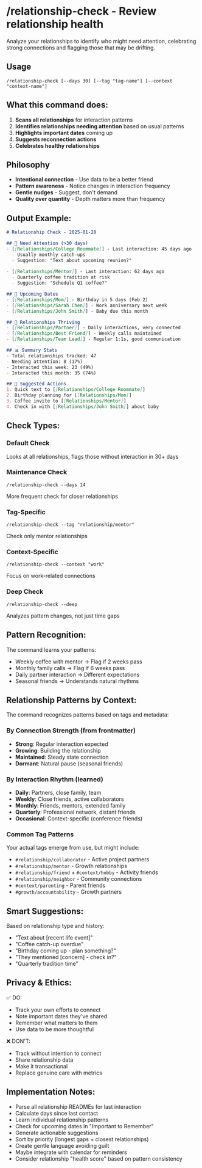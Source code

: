 # /relationship-check - Review relationship health

Analyze your relationships to identify who might need attention, celebrating strong connections and flagging those that may be drifting.

## Usage
```
/relationship-check [--days 30] [--tag "tag-name"] [--context "context-name"]
```

## What this command does:

1. **Scans all relationships** for interaction patterns
2. **Identifies relationships needing attention** based on usual patterns
3. **Highlights important dates** coming up
4. **Suggests reconnection actions**
5. **Celebrates healthy relationships**

## Philosophy
- **Intentional connection** - Use data to be a better friend
- **Pattern awareness** - Notice changes in interaction frequency
- **Gentle nudges** - Suggest, don't demand
- **Quality over quantity** - Depth matters more than frequency

## Output Example:

```markdown
# Relationship Check - 2025-01-28

## 🚨 Need Attention (>30 days)
- [[Relationships/College Roommate]] - Last interaction: 45 days ago
  - Usually monthly catch-ups
  - Suggestion: "Text about upcoming reunion?"
  
- [[Relationships/Mentor]] - Last interaction: 62 days ago  
  - Quarterly coffee tradition at risk
  - Suggestion: "Schedule Q1 coffee?"

## 📅 Upcoming Dates
- [[Relationships/Mom]] - Birthday in 5 days (Feb 2)
- [[Relationships/Sarah Chen]] - Work anniversary next week
- [[Relationships/John Smith]] - Baby due this month

## 💛 Relationships Thriving
- [[Relationships/Partner]] - Daily interactions, very connected
- [[Relationships/Best Friend]] - Weekly calls maintained
- [[Relationships/Team Lead]] - Regular 1:1s, good communication

## 📊 Summary Stats
- Total relationships tracked: 47
- Needing attention: 8 (17%)
- Interacted this week: 23 (49%)
- Interacted this month: 35 (74%)

## 🎯 Suggested Actions
1. Quick text to [[Relationships/College Roommate]]
2. Birthday planning for [[Relationships/Mom]]
3. Coffee invite to [[Relationships/Mentor]]
4. Check in with [[Relationships/John Smith]] about baby
```

## Check Types:

### Default Check
Looks at all relationships, flags those without interaction in 30+ days

### Maintenance Check
```
/relationship-check --days 14
```
More frequent check for closer relationships

### Tag-Specific
```
/relationship-check --tag "relationship/mentor"
```
Check only mentor relationships

### Context-Specific
```
/relationship-check --context "work"
```
Focus on work-related connections

### Deep Check
```
/relationship-check --deep
```
Analyzes pattern changes, not just time gaps

## Pattern Recognition:

The command learns your patterns:
- Weekly coffee with mentor → Flag if 2 weeks pass
- Monthly family calls → Flag if 6 weeks pass  
- Daily partner interaction → Different expectations
- Seasonal friends → Understands natural rhythms

## Relationship Patterns by Context:

The command recognizes patterns based on tags and metadata:

### By Connection Strength (from frontmatter)
- **Strong**: Regular interaction expected
- **Growing**: Building the relationship
- **Maintained**: Steady state connection
- **Dormant**: Natural pause (seasonal friends)

### By Interaction Rhythm (learned)
- **Daily**: Partners, close family, team
- **Weekly**: Close friends, active collaborators  
- **Monthly**: Friends, mentors, extended family
- **Quarterly**: Professional network, distant friends
- **Occasional**: Context-specific (conference friends)

### Common Tag Patterns
Your actual tags emerge from use, but might include:
- `#relationship/collaborator` - Active project partners
- `#relationship/mentor` - Growth relationships
- `#relationship/friend` + `#context/hobby` - Activity friends
- `#relationship/neighbor` - Community connections
- `#context/parenting` - Parent friends
- `#growth/accountability` - Growth partners

## Smart Suggestions:

Based on relationship type and history:
- "Text about [recent life event]"
- "Coffee catch-up overdue"
- "Birthday coming up - plan something?"
- "They mentioned [concern] - check in?"
- "Quarterly tradition time"

## Privacy & Ethics:

✅ DO:
- Track your own efforts to connect
- Note important dates they've shared
- Remember what matters to them
- Use data to be more thoughtful

❌ DON'T:
- Track without intention to connect
- Share relationship data
- Make it transactional
- Replace genuine care with metrics

## Implementation Notes:

- Parse all relationship READMEs for last interaction
- Calculate days since last contact
- Learn individual relationship patterns
- Check for upcoming dates in "Important to Remember"
- Generate actionable suggestions
- Sort by priority (longest gaps + closest relationships)
- Create gentle language avoiding guilt
- Maybe integrate with calendar for reminders
- Consider relationship "health score" based on pattern consistency